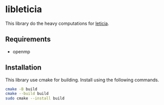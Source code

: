 # libleticia

This library do the heavy computations for
[leticia](https://gitlab.com/pablo-cardenas/leticia).

## Requirements

 - openmp


## Installation

This library use cmake for building. Install using the following commands.

```bash
cmake -B build
cmake --build build
sudo cmake --install build
```
